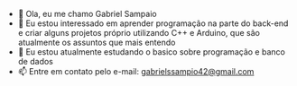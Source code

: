 - 👋 Ola, eu me chamo Gabriel Sampaio
- 👀 Eu estou interessado em aprender programação na parte do back-end e criar alguns projetos próprio utilizando C++ e Arduino, que são atualmente os assuntos que mais entendo 
- 🌱 Eu estou atualmente estudando o basico sobre programação e banco de dados
- 📫 Entre em contato pelo e-mail: gabrielssampio42@gmail.com

<!---
GabrielSampaioS/GabrielSampaioS is a ✨ special ✨ repository because its `README.md` (this file) appears on your GitHub profile.
You can click the Preview link to take a look at your changes.
--->

